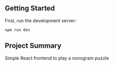 ## Getting Started

First, run the development server:

```bash
npm run dev
```

## Project Summary

Simple React frontend to play a nonogram puzzle
